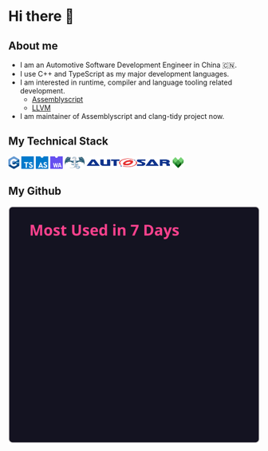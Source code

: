# Hi there 👋

## About me

- I am an Automotive Software Development Engineer in China 🇨🇳.
- I use C++ and TypeScript as my major development languages.
- I am interested in runtime, compiler and language tooling related development.
  - [Assemblyscript](https://github.com/AssemblyScript/assemblyscript)
  - [LLVM](https://github.com/llvm/llvm-project)
- I am maintainer of Assemblyscript and clang-tidy project now.

## My Technical Stack

<img src="./cpp_Logo.png" height = "25"/> <img src="./Typescript.png" height = "25"/> <img src="./assemblyscript.svg" height = "25"/> <img src="./WebAssembly.png" height = "25"/> <img src="./LLVM_logo.png" height = "25"/> <img src="./Autosar_Logo.svg" height = "25"/> <img src="./bazel.svg" height = "25"/>

## My Github

![Top Langs](./fetcher/lang.svg)
